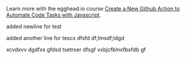 Learn more with the egghead.io course  [Create a New Github Action to Automate Code Tasks with Javascript](https://egghead.io/playlists/create-a-new-github-action-to-automate-code-tasks-with-javascript-f1e9?af=atzgap).

added newline for test

added another line for tescx
dfsfd
df;lmsdf;ldgd


xcvdxvv
dgdfxs
gfdsd
tsetrser
dfsgf
vxbjcfblnxfbxfdb
gf
